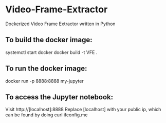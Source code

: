 # Video-Frame-Extractor
Dockerized Video Frame Extractor written in Python

## To build the docker image:
systemctl start docker
docker build -t VFE .

## To run the docker image:
docker run -p 8888:8888 my-jupyter

## To access the Jupyter notebook:
Visit http://[localhost]:8888
Replace [localhost] with your public ip, which can be found by doing curl ifconfig.me
